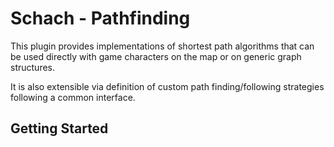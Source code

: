 # Schach - Pathfinding

This plugin provides implementations of shortest path algorithms that can be
used directly with game characters on the map or on generic graph structures.

It is also extensible via definition of custom path finding/following
strategies following a common interface.


## Getting Started


